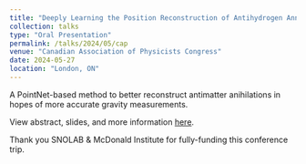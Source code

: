 ```yaml
---
title: "Deeply Learning the Position Reconstruction of Antihydrogen Annihilations in ALPHA-g"
collection: talks
type: "Oral Presentation"
permalink: /talks/2024/05/cap
venue: "Canadian Association of Physicists Congress"
date: 2024-05-27
location: "London, ON"
---
```


A PointNet-based method to better reconstruct antimatter anihilations in hopes of more accurate gravity measurements.

View abstract, slides, and more information [here](https://indico.cern.ch/event/1316311/abstracts/169696/).

Thank you SNOLAB & McDonald Institute for fully-funding this conference trip.
